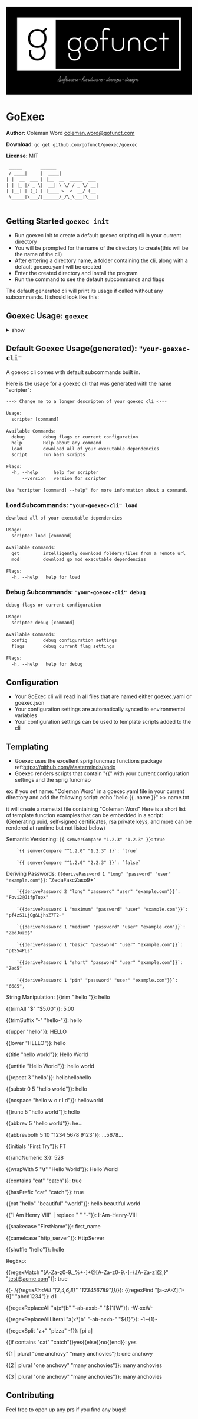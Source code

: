 ![gofunct](https://github.com/gofunct/logo/blob/master/white_logo_dark_background.jpg?raw=true)

# GoExec

**Author:** Coleman Word coleman.word@gofunct.com

**Download**: `go get github.com/gofunct/goexec/goexec`

**License:** MIT

```text
 _____       ______               
 / ____|     |  ____|              
| |  __  ___ | |__  __  _____  ___ 
| | |_ |/ _ \|  __| \ \/ / _ \/ __|
| |__| | (_) | |____ >  <  __/ (__ 
 \_____|\___/|______/_/\_\___|\___|
                                   
```

## Getting Started `goexec init`


- Run goexec init to create a default goexec sripting cli in your current directory
- You will be prompted for the name of the directory to create(this will be the name of the cli)
- After entering a directory name, a folder containing the cli, along with a default goexec.yaml will be created
- Enter the created directory and install the program
- Run the command to see the default subcommands and flags

The default generated cli will print its usage if called without any subcommands. It should look like this:

## Goexec Usage: `goexec`

<details><summary>show</summary>
<p>

```text

Author: Coleman Word coleman.word@gofunct.com
Download: go get github.com/gofunct/goexec/goexec
License: MIT
  _____       ______               
 / ____|     |  ____|              
| |  __  ___ | |__  __  _____  ___ 
| | |_ |/ _ \|  __| \ \/ / _ \/ __|
| |__| | (_) | |____ >  <  __/ (__ 
 \_____|\___/|______/_/\_\___|\___|
                                   

## Getting Started
- Run goexec init to create a default goexec sripting cli in your current directory
- You will be prompted for the name of the directory to create(this will be the name of the cli)
- After entering a directory name, a folder containing the cli, along with a default goexec.yaml will be created
- Enter the created directory and install the program
- Run the command to see the default subcommands and flags

The default generated cli will print its usage if called without any subcommands. It should look like this:

## Default Goexec Usage
A goexec cli comes with default subcommands built in.

Here is the usage for a goexec cli that was generated with the name "scripter":

---> Change me to a longer descripton of your goexec cli <---

Usage:
  scripter [command]

Available Commands:
  debug       debug flags or current configuration
  help        Help about any command
  load        download all of your executable dependencies
  script      run bash scripts

Flags:
  -h, --help      help for scripter
      --version   version for scripter

Use "scripter [command] --help" for more information about a command.

"load" subcommands:

download all of your executable dependencies

Usage:
  scripter load [command]

Available Commands:
  get         intelligently download folders/files from a remote url
  mod         download go mod executable dependencies

Flags:
  -h, --help   help for load

"debug" subcommands:
debug flags or current configuration

Usage:
  scripter debug [command]

Available Commands:
  config      debug configuration settings
  flags       debug current flag settings

Flags:
  -h, --help   help for debug

## Configuration

- Your GoExec cli will read in all files that are named either goexec.yaml or goexec.json
- Your configuration settings are automatically synced to environmental variables
- Your configuration settings can be used to template scripts added to the cli

## Templating

- Goexec uses the excellent sprig funcmap functions package ref:https://github.com/Masterminds/sprig
- Goexec renders scripts that contain "{{" with your current configuration settings and the sprig funcmap
ex: 
if you set name: "Coleman Word" in a goexec.yaml file in your current directory and add the following script:
echo "hello {{ .name }}" >> name.txt

it will create a name.txt file containing "Coleman Word"

p       he...

{{abbrevboth 5 10 "1234 5678 9123"}}:                                               ...5678...

{{initials "First Try"}}:                                                           FT

{{randNumeric 3}}:                                                                  528

{{wrapWith 5 "\t" "Hello World"}}:                                                  Hello	World

{{contains "cat" "catch"}}:                                                         true

{{hasPrefix "cat" "catch"}}:                                                        true

{{cat "hello" "beautiful" "world"}}:                                                hello beautiful world

{{"I Am Henry VIII" | replace " " "-"}}:                                            I-Am-Henry-VIII

{{snakecase "FirstName"}}:                                                          first_name

{{camelcase "http_server"}}:                                                        HttpServer

{{shuffle "hello"}}:                                                                holle

RegExp:

{{regexMatch "[A-Za-z0-9._%+-]+@[A-Za-z0-9.-]+\\.[A-Za-z]{2,}" "test@acme.com"}}:   true

{{- /*{{regexFindAll "[2,4,6,8]" "123456789"}}*/}}:
{{regexFind "[a-zA-Z][1-9]" "abcd1234"}}:                                           d1

{{regexReplaceAll "a(x*)b" "-ab-axxb-" "${1}W"}}:                                   -W-xxW-

{{regexReplaceAllLiteral "a(x*)b" "-ab-axxb-" "${1}"}}:                             -${1}-${1}-

{{regexSplit "z+" "pizza" -1}}:                                                     [pi a]

{{if contains "cat" "catch"}}yes{{else}}no{{end}}:   yes

{{1 | plural "one anchovy" "many anchovies"}}:       one anchovy

{{2 | plural "one anchovy" "many anchovies"}}:       many anchovies

{{3 | plural "one anchovy" "many anchovies"}}:       many anchovies


## Contributing

Feel free to open up any prs if you find any bugs!

"

Usage:
  goexec [command]

Available Commands:
  help        Help about any command
  init        initialize a new goexec program in your current working directory

Flags:
  -h, --help   help for goexec

Use "goexec [command] --help" for more information about a command.

```

</p>
</details>
 
## Default Goexec Usage(generated): `"your-goexec-cli"`
A goexec cli comes with default subcommands built in.

Here is the usage for a goexec cli that was generated with the name "scripter":

```text
---> Change me to a longer descripton of your goexec cli <---

Usage:
  scripter [command]

Available Commands:
  debug       debug flags or current configuration
  help        Help about any command
  load        download all of your executable dependencies
  script      run bash scripts

Flags:
  -h, --help      help for scripter
      --version   version for scripter

Use "scripter [command] --help" for more information about a command.

```


### Load Subcommands: `"your-goexec-cli" load`

```text
download all of your executable dependencies

Usage:
  scripter load [command]

Available Commands:
  get         intelligently download folders/files from a remote url
  mod         download go mod executable dependencies

Flags:
  -h, --help   help for load
```


### Debug Subcommands: `"your-goexec-cli" debug`
```text
debug flags or current configuration

Usage:
  scripter debug [command]

Available Commands:
  config      debug configuration settings
  flags       debug current flag settings

Flags:
  -h, --help   help for debug
```


## Configuration

- Your GoExec cli will read in all files that are named either goexec.yaml or goexec.json
- Your configuration settings are automatically synced to environmental variables
- Your configuration settings can be used to template scripts added to the cli

## Templating

- Goexec uses the excellent sprig funcmap functions package ref:https://github.com/Masterminds/sprig
- Goexec renders scripts that contain "{{" with your current configuration settings and the sprig funcmap

ex: 
if you set name: "Coleman Word" in a goexec.yaml file in your current directory and add the following script:
echo "hello {{ .name }}" >> name.txt

it will create a name.txt file containing "Coleman Word"
Here is a short list of template function examples that can be embedded in a script:
(Generating uuid, self-signed certificates, rsa private keys, and more can be rendered at runtime but not listed below) 

Semantic Versioning:
`{{ semverCompare "1.2.3" "1.2.3" }}`:  `true`

		`{{ semverCompare "^1.2.0" "1.2.3" }}`: `true`

		`{{ semverCompare "^1.2.0" "2.2.3" }}`: `false`

Deriving Passwords: 
	`{{derivePassword 1 "long" "password" "user" "example.com"}}`:    "ZedaFaxcZaso9*"

		`{{derivePassword 2 "long" "password" "user" "example.com"}}`:    "Fovi2@JifpTupx"

		`{{derivePassword 1 "maximum" "password" "user" "example.com"}}`: "pf4zS1LjCg&LjhsZ7T2~"

		`{{derivePassword 1 "medium" "password" "user" "example.com"}}`:  "ZedJuz8$"

		`{{derivePassword 1 "basic" "password" "user" "example.com"}}`:   "pIS54PLs"

		`{{derivePassword 1 "short" "password" "user" "example.com"}}`:   "Zed5"

		`{{derivePassword 1 "pin" "password" "user" "example.com"}}`:     "6685",

String Manipulation:
{{trim "   hello    "}}:                                                            hello

{{trimAll "$" "$5.00"}}:                                                          5.00

{{trimSuffix "-" "hello-"}}:                                                        hello

{{upper "hello"}}:                                                                  HELLO

{{lower "HELLO"}}:                                                                  hello

{{title "hello world"}}:                                                            Hello World

{{untitle "Hello World"}}:                                                          hello world

{{repeat 3 "hello"}}:                                                               hellohellohello

{{substr 0 5 "hello world"}}:                                                       hello

{{nospace "hello w o r l d"}}:                                                      helloworld

{{trunc 5 "hello world"}}:                                                          hello

{{abbrev 5 "hello world"}}:                                                         he...

{{abbrevboth 5 10 "1234 5678 9123"}}:                                               ...5678...

{{initials "First Try"}}:                                                           FT

{{randNumeric 3}}:                                                                  528

{{wrapWith 5 "\t" "Hello World"}}:                                                  Hello	World

{{contains "cat" "catch"}}:                                                         true

{{hasPrefix "cat" "catch"}}:                                                        true

{{cat "hello" "beautiful" "world"}}:                                                hello beautiful world

{{"I Am Henry VIII" | replace " " "-"}}:                                            I-Am-Henry-VIII

{{snakecase "FirstName"}}:                                                          first_name

{{camelcase "http_server"}}:                                                        HttpServer

{{shuffle "hello"}}:                                                                holle

RegExp:

{{regexMatch "[A-Za-z0-9._%+-]+@[A-Za-z0-9.-]+\\.[A-Za-z]{2,}" "test@acme.com"}}:   true

{{- /*{{regexFindAll "[2,4,6,8]" "123456789"}}*/}}:
{{regexFind "[a-zA-Z][1-9]" "abcd1234"}}:                                           d1

{{regexReplaceAll "a(x*)b" "-ab-axxb-" "${1}W"}}:                                   -W-xxW-

{{regexReplaceAllLiteral "a(x*)b" "-ab-axxb-" "${1}"}}:                             -${1}-${1}-

{{regexSplit "z+" "pizza" -1}}:                                                     [pi a]

{{if contains "cat" "catch"}}yes{{else}}no{{end}}:   yes

{{1 | plural "one anchovy" "many anchovies"}}:       one anchovy

{{2 | plural "one anchovy" "many anchovies"}}:       many anchovies

{{3 | plural "one anchovy" "many anchovies"}}:       many anchovies



## Contributing

Feel free to open up any prs if you find any bugs!
